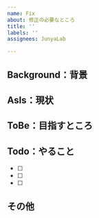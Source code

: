 ```yaml
---
name: Fix
about: 修正の必要なところ
title: ''
labels: ''
assignees: JunyaLab

---
```


## Background：背景

## AsIs：現状

## ToBe：目指すところ

## Todo：やること
- [ ] 
- [ ] 
- [ ] 

## その他
